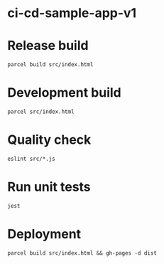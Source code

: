# ci-cd-sample-app-v1

# Release build

```parcel build src/index.html```

# Development build

```parcel src/index.html```

# Quality check

```eslint src/*.js```

# Run unit tests

```jest```

# Deployment

```parcel build src/index.html && gh-pages -d dist```
